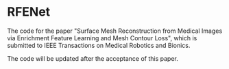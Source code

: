 # RFENet

The code for the paper "Surface Mesh Reconstruction from Medical Images via Enrichment Feature Learning and Mesh Contour Loss", which is submitted to IEEE Transactions on Medical Robotics and Bionics.

The code will be updated after the acceptance of this paper.
